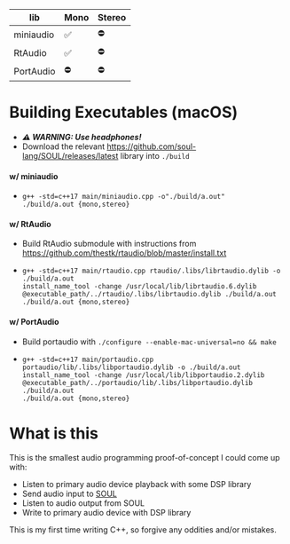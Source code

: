 |lib|Mono|Stereo|
|---|---|---|
|miniaudio|✅|⛔️|
|RtAudio|✅|⛔️|
|PortAudio|⛔️|⛔️|

# Building Executables (macOS)

- ***⚠️ WARNING: Use headphones!***
- Download the relevant <https://github.com/soul-lang/SOUL/releases/latest> library into `./build`

#### w/ miniaudio

-
    ```
    g++ -std=c++17 main/miniaudio.cpp -o"./build/a.out"
    ./build/a.out {mono,stereo}
    ```

#### w/ RtAudio

- Build RtAudio submodule with instructions from <https://github.com/thestk/rtaudio/blob/master/install.txt>
- 
    ```
    g++ -std=c++17 main/rtaudio.cpp rtaudio/.libs/librtaudio.dylib -o ./build/a.out
    install_name_tool -change /usr/local/lib/librtaudio.6.dylib @executable_path/../rtaudio/.libs/librtaudio.dylib ./build/a.out
    ./build/a.out {mono,stereo}
    ```

#### w/ PortAudio

- Build portaudio with `./configure --enable-mac-universal=no && make`
-
    ```
    g++ -std=c++17 main/portaudio.cpp portaudio/lib/.libs/libportaudio.dylib -o ./build/a.out
    install_name_tool -change /usr/local/lib/libportaudio.2.dylib @executable_path/../portaudio/lib/.libs/libportaudio.dylib ./build/a.out
    ./build/a.out {mono,stereo}
    ```
# What is this

This is the smallest audio programming proof-of-concept I could come up with:

 - Listen to primary audio device playback with some DSP library
 - Send audio input to [SOUL](https://github.com/soul-lang/SOUL)
 - Listen to audio output from SOUL
 - Write to primary audio device with DSP library

This is my first time writing C++, so forgive any oddities and/or mistakes.
